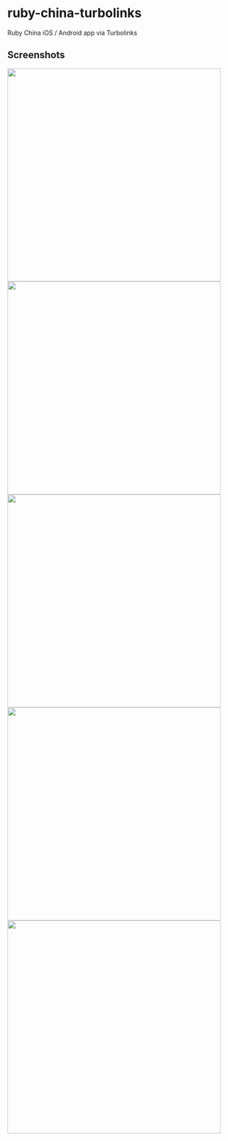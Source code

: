 # ruby-china-turbolinks

Ruby China iOS / Android app via Turbolinks

## Screenshots

<img src="https://cloud.githubusercontent.com/assets/5518/17082229/ade39902-51a8-11e6-94b7-95cdfc341065.PNG" width="480"> 
<img src="https://cloud.githubusercontent.com/assets/5518/17082231/ae5b35d4-51a8-11e6-90f8-d2ebbdf7b67c.PNG" width="480"> 
<img src="https://cloud.githubusercontent.com/assets/5518/17082233/ae5fa524-51a8-11e6-82ff-9e75c3dacaa6.PNG" width="480">
<img src="https://cloud.githubusercontent.com/assets/5518/17082232/ae5e53f4-51a8-11e6-8f4e-375494c0d951.PNG" width="480">
<img src="https://cloud.githubusercontent.com/assets/5518/17082234/ae657990-51a8-11e6-932b-c906b4dc31b8.PNG" width="480">
